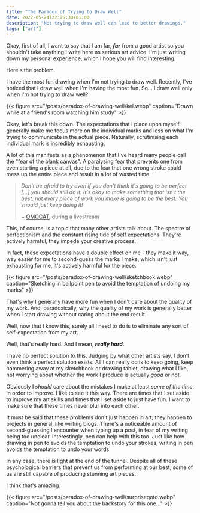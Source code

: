 ```yaml
---
title: "The Paradox of Trying to Draw Well"
date: 2022-05-24T22:25:30+01:00
description: "Not trying to draw well can lead to better drawings."
tags: ["art"]
---
```


Okay, first of all, I want to say that I am far, ***far*** from a good artist so you shouldn't take anything I write here as serious art advice. I'm just writing down my personal experience, which I hope you will find interesting.

Here's the problem.

I have the most fun drawing when I'm not trying to draw well. Recently, I've noticed that I draw well when I'm having the most fun. So... I draw well only when I'm not trying to draw well?

{{< figure src="/posts/paradox-of-drawing-well/kel.webp" caption="Drawn while at a friend's room watching him study" >}}

Okay, let's break this down. The expectations that I place upon myself generally make me focus more on the individual marks and less on what I'm trying to communicate in the actual piece. Naturally, scrutinising each individual mark is incredibly exhausting.

A lot of this manifests as a phenomenon that I've heard many people call the "fear of the blank canvas". A paralysing fear that prevents one from even starting a piece at all, due to the fear that one wrong stroke could mess up the entire piece and result in a lot of wasted time.

> *Don't be afraid to try even if you don't think it's going to be perfect \[...\] you should still do it. It's okay to make something that isn't the best, not every piece of work you make is going to be the best. You should just keep doing it!*
> 
> ~ [OMOCAT](https://www.omocat.com/), during a livestream

This, of course, is a topic that many other artists talk about. The spectre of perfectionism and the constant rising tide of self expectations. They're actively harmful, they impede your creative process.

In fact, these expectations have a double effect on me - they make it way, way easier for me to second-guess the marks I make, which isn't just exhausting for me, it's actively harmful for the piece.

{{< figure src="/posts/paradox-of-drawing-well/sketchbook.webp" caption="Sketching in ballpoint pen to avoid the temptation of undoing my marks" >}}

That's why I generally have more fun when I don't care about the quality of my work. And, paradoxically, why the quality of my work is generally better when I start drawing without caring about the end result.

Well, now that I know this, surely all I need to do is to eliminate any sort of self-expectation from my art.

Well, that's really hard. And I mean, ***really hard***.

I have no perfect solution to this. Judging by what other artists say, I don't even think a perfect solution exists. All I can really do is to keep going, keep hammering away at my sketchbook or drawing tablet, drawing what I like, not worrying about whether the work I produce is actually *good* or not.

Obviously I *should* care about the mistakes I make at least *some of the time*, in order to improve. I like to see it this way. There are times that I set aside to improve my art skills and times that I set aside to just have fun. I want to make sure that these times never blur into each other.

It must be said that these problems don't just happen in art; they happen to projects in general, like writing blogs. There's a noticeable amount of second-guessing I encounter when typing up a post, in fear of my writing being too unclear. Interestingly, pen can help with this too. Just like how drawing in pen to avoids the temptation to undo your strokes, writing in pen avoids the temptation to undo your words.

In any case, there is light at the end of the tunnel. Despite all of these psychological barriers that prevent us from performing at our best, some of us are still capable of producing stunning art pieces.

I think that's amazing.

{{< figure src="/posts/paradox-of-drawing-well/surpriseqotd.webp" caption="Not gonna tell you about the backstory for this one..." >}}
